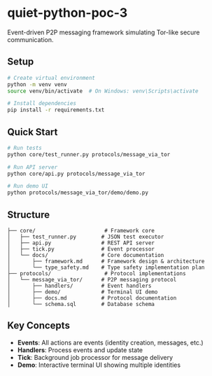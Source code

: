 # quiet-python-poc-3

Event-driven P2P messaging framework simulating Tor-like secure communication.

## Setup

```bash
# Create virtual environment
python -m venv venv
source venv/bin/activate  # On Windows: venv\Scripts\activate

# Install dependencies
pip install -r requirements.txt
```

## Quick Start

```bash
# Run tests
python core/test_runner.py protocols/message_via_tor

# Run API server
python core/api.py protocols/message_via_tor

# Run demo UI
python protocols/message_via_tor/demo/demo.py
```

## Structure

```
├── core/                      # Framework core
│   ├── test_runner.py        # JSON test executor
│   ├── api.py                # REST API server
│   ├── tick.py               # Event processor
│   └── docs/                 # Core documentation
│       ├── framework.md      # Framework design & architecture
│       └── type_safety.md    # Type safety implementation plan
├── protocols/                 # Protocol implementations
│   └── message_via_tor/      # P2P messaging protocol
│       ├── handlers/         # Event handlers
│       ├── demo/             # Terminal UI demo
│       ├── docs.md           # Protocol documentation
│       └── schema.sql        # Database schema
```

## Key Concepts

- **Events**: All actions are events (identity creation, messages, etc.)
- **Handlers**: Process events and update state
- **Tick**: Background job processor for message delivery
- **Demo**: Interactive terminal UI showing multiple identities
